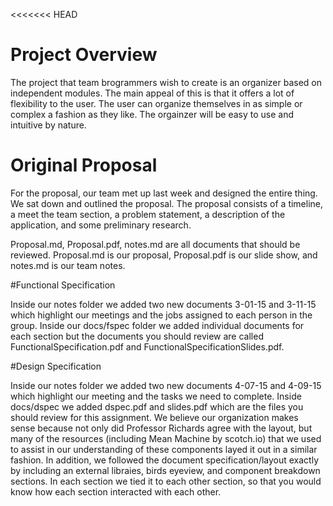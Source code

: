 <<<<<<< HEAD
# Project Overview

The project that team brogrammers wish to create is an organizer based on
independent modules. The main appeal of this is that it offers a lot of 
flexibility to the user. The user can organize themselves in as simple or
complex a fashion as they like. The orgainzer will be easy to use and
intuitive by nature.

# Original Proposal

For the proposal, our team met up last week and designed the entire thing.
We sat down and outlined the proposal. The proposal consists of a timeline,
a meet the team section, a problem statement, a description of the 
application, and some preliminary research.

Proposal.md, Proposal.pdf, notes.md are all documents that should be reviewed.
Proposal.md is our proposal, Proposal.pdf is our slide show, and notes.md is
our team notes.

#Functional Specification

Inside our notes folder we added two new documents 3-01-15 and 3-11-15 which
highlight our meetings and the jobs assigned to each person in the group. Inside
our docs/fspec folder we added individual documents for each section but the
documents you should review are called FunctionalSpecification.pdf and
FunctionalSpecificationSlides.pdf.

#Design Specification

Inside our notes folder we added two new documents 4-07-15 and 4-09-15 which
highlight our meeting and the tasks we need to complete. Inside docs/dspec
we added dspec.pdf and slides.pdf which are the files you should review for
this assignment. We believe our organization makes sense because not only did
Professor Richards agree with the layout, but many of the resources (including
Mean Machine by scotch.io)  that we used to assist in our understanding of these
components layed it out in a similar fashion. In addition, we followed the document 
specification/layout exactly by including an external libraies, birds eyeview, and component
breakdown sections. In each section we tied it to each other section, so that you would
know how each section interacted with each other.


